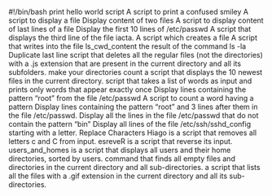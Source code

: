 #!/bin/bash
print hello world script
A script to print a confused smiley
A script to display a file
Display content of two files
A script to display content of last lines of a file
Display the first 10 lines of /etc/passwd
A script that displays the third line of the file iacta.
A script which creates a file 
A script that writes into the file ls_cwd_content the result of the command ls -la
Duplicate last line
script that deletes all the regular files (not the directories) with a .js extension that are present in the current directory and all its subfolders.
make your directories count 
a script that displays the 10 newest files in the current directory.
script that takes a list of words as input and prints only words that appear exactly once
Display lines containing the pattern “root” from the file /etc/passwd
A script to count a word having a pattern
Display lines containing the pattern “root” and 3 lines after them in the file /etc/passwd.
Display all the lines in the file /etc/passwd that do not contain the pattern “bin”
Display all lines of the file /etc/ssh/sshd_config starting with a letter.
Replace Characters
Hiago is a script that removes all letters c and C from input.
esreveR is  a script that reverse its input.
users_and_homes is a script that displays all users and their home directories, sorted by users.
command that finds all empty files and directories in the current directory and all sub-directories.
a script that lists all the files with a .gif extension in the current directory and all its sub-directories.
